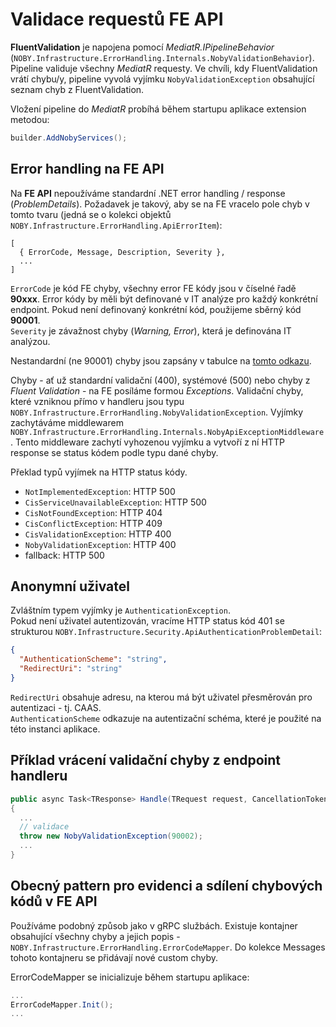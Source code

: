 # Validace requestů FE API
**FluentValidation** je napojena pomocí *MediatR.IPipelineBehavior* (`NOBY.Infrastructure.ErrorHandling.Internals.NobyValidationBehavior`).
Pipeline validuje všechny *MediatR* requesty.
Ve chvíli, kdy FluentValidation vrátí chybu/y, pipeline vyvolá vyjímku `NobyValidationException` obsahující seznam chyb z FluentValidation.

Vložení pipeline do *MediatR* probíhá během startupu aplikace extension metodou:

```csharp
builder.AddNobyServices();
```

## Error handling na FE API
Na **FE API** nepoužíváme standardní .NET error handling / response (*ProblemDetails*).
Požadavek je takový, aby se na FE vracelo pole chyb v tomto tvaru (jedná se o kolekci objektů `NOBY.Infrastructure.ErrorHandling.ApiErrorItem`):
```
[
  { ErrorCode, Message, Description, Severity },
  ...
]
```
`ErrorCode` je kód FE chyby, všechny error FE kódy jsou v číselné řadě **90xxx**. 
Error kódy by měli být definované v IT analýze pro každý konkrétní endpoint.
Pokud není definovaný konkrétní kód, použijeme sběrný kód **90001**.  
`Severity` je závažnost chyby (*Warning, Error*), která je definována IT analýzou.

Nestandardní (ne 90001) chyby jsou zapsány v tabulce na [tomto odkazu](https://wiki.kb.cz/display/HT/NOBY_FS_ErrorHandling).

Chyby - ať už standardní validační (400), systémové (500) nebo chyby z *Fluent Validation* - na FE posíláme formou *Exceptions*.
Validační chyby, které vzniknou přímo v handleru jsou typu `NOBY.Infrastructure.ErrorHandling.NobyValidationException`.
Vyjímky zachytáváme middlewarem `NOBY.Infrastructure.ErrorHandling.Internals.NobyApiExceptionMiddleware`.
Tento middleware zachytí vyhozenou vyjímku a vytvoří z ní HTTP response se status kódem podle typu dané chyby.

Překlad typů vyjímek na HTTP status kódy.
- `NotImplementedException`: HTTP 500
- `CisServiceUnavailableException`: HTTP 500
- `CisNotFoundException`: HTTP 404
- `CisConflictException`: HTTP 409
- `CisValidationException`: HTTP 400
- `NobyValidationException`: HTTP 400
- fallback: HTTP 500

## Anonymní uživatel
Zvláštním typem vyjímky je `AuthenticationException`.  
Pokud není uživatel autentizován, vracíme HTTP status kód 401 se strukturou `NOBY.Infrastructure.Security.ApiAuthenticationProblemDetail`:
```json
{
  "AuthenticationScheme": "string",
  "RedirectUri": "string"
}
```
`RedirectUri` obsahuje adresu, na kterou má být uživatel přesměrován pro autentizaci - tj. CAAS.  
`AuthenticationScheme` odkazuje na autentizační schéma, které je použité na této instanci aplikace.

## Příklad vrácení validační chyby z endpoint handleru
```csharp
public async Task<TResponse> Handle(TRequest request, CancellationToken cancellationToken)
{
  ...
  // validace
  throw new NobyValidationException(90002);
  ...
}
```

## Obecný pattern pro evidenci a sdílení chybových kódů v FE API
Používáme podobný způsob jako v gRPC službách. 
Existuje kontajner obsahující všechny chyby a jejich popis - `NOBY.Infrastructure.ErrorHandling.ErrorCodeMapper`.
Do kolekce Messages tohoto kontajneru se přidávají nové custom chyby.

ErrorCodeMapper se inicializuje během startupu aplikace:
```csharp
...
ErrorCodeMapper.Init();
...
```

